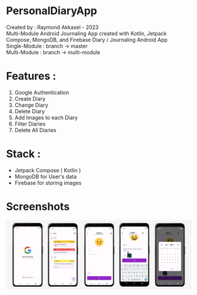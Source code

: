 # PersonalDiaryApp
Created by : Raymond Akkasel - 2023  
Multi-Module Android Journaling App created with Kotlin, Jetpack Compose, MongoDB, and Firebase
Diary / Journaling Android App  
Single-Module : branch -> master  
Multi-Module : branch -> multi-module

# Features :
1. Google Authentication
2. Create Diary
3. Change Diary
4. Delete Diary
5. Add Images to each Diary
6. Filter Diaries
7. Delete All Diaries

# Stack :
- Jetpack Compose ( Kotlin )
- MongoDB for User's data
- Firebase for storing images


# Screenshots<br>
![Alt Text](screenshots/group.png)
